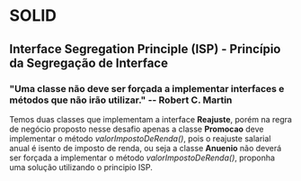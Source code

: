 # SOLID

## Interface Segregation Principle (ISP) - Princípio da Segregação de Interface
### "Uma classe não deve ser forçada a implementar interfaces e métodos que não irão utilizar." -- Robert C. Martin

Temos duas classes que implementam a interface **Reajuste**, porém na regra de negócio proposto nesse desafio apenas a classe **Promocao** deve implementar o método *valorImpostoDeRenda()*, pois o reajuste salarial anual é isento de imposto de renda, ou seja a classe **Anuenio** não deverá ser forçada a implementar o método *valorImpostoDeRenda()*, proponha uma solução utilizando o principio ISP.

